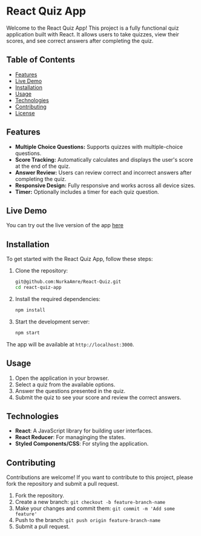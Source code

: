 # React Quiz App

Welcome to the React Quiz App! This project is a fully functional quiz application built with React. It allows users to take quizzes, view their scores, and see correct answers after completing the quiz.

## Table of Contents

- [Features](#features)
- [Live Demo](#live-demo)
- [Installation](#installation)
- [Usage](#usage)
- [Technologies](#technologies)
- [Contributing](#contributing)
- [License](#license)

## Features

- **Multiple Choice Questions:** Supports quizzes with multiple-choice questions.
- **Score Tracking:** Automatically calculates and displays the user's score at the end of the quiz.
- **Answer Review:** Users can review correct and incorrect answers after completing the quiz.
- **Responsive Design:** Fully responsive and works across all device sizes.
- **Timer:** Optionally includes a timer for each quiz question.

## Live Demo
You can try out the live version of the app [here](https://reactquizoo.netlify.app/)

## Installation

To get started with the React Quiz App, follow these steps:

1. Clone the repository:
    ```bash
   git@github.com:NurkaAmre/React-Quiz.git
    cd react-quiz-app
    ```

2. Install the required dependencies:
    ```bash
    npm install
    ```

3. Start the development server:
    ```bash
    npm start
    ```

The app will be available at `http://localhost:3000`.

## Usage

1. Open the application in your browser.
2. Select a quiz from the available options.
3. Answer the questions presented in the quiz.
4. Submit the quiz to see your score and review the correct answers.

## Technologies

- **React**: A JavaScript library for building user interfaces.
- **React Reducer**: For managinging the states.
- **Styled Components/CSS**: For styling the application.

## Contributing

Contributions are welcome! If you want to contribute to this project, please fork the repository and submit a pull request.

1. Fork the repository.
2. Create a new branch: `git checkout -b feature-branch-name`
3. Make your changes and commit them: `git commit -m 'Add some feature'`
4. Push to the branch: `git push origin feature-branch-name`
5. Submit a pull request.

